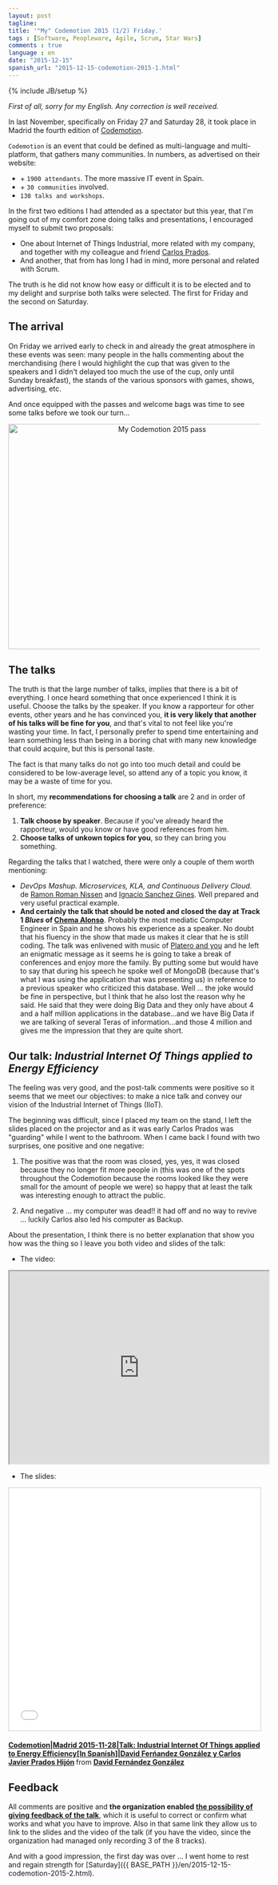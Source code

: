 ```yaml
---
layout: post
tagline: 
title: '"My" Codemotion 2015 (1/2) Friday.'
tags : [Software, Peopleware, Agile, Scrum, Star Wars]
comments : true
language : en
date: "2015-12-15"
spanish_url: "2015-12-15-codemotion-2015-1.html"
---
```

{% include JB/setup %}

_First of all, sorry for my English. Any correction is well received._

In last November, specifically on Friday 27 and Saturday 28, it took place in Madrid the fourth edition of [Codemotion](http://2015.codemotion.es/).

`Codemotion` is an event that could be defined as multi-language and multi-platform, that gathers many communities. In numbers, as advertised on their website:

* \+ `1900 attendants`. The more massive IT event in Spain.
* \+ `30 communities` involved.
* `130 talks and workshops`.

In the first two editions I had attended as a spectator but this year, that I'm going out of my comfort zone doing talks and presentations, I encouraged myself to submit two proposals:

* One about Internet of Things Industrial, more related with my company, and together with my colleague and friend [Carlos Prados](https://twitter.com/carlosprados).
* And another, that from has long I had in mind, more personal and related with Scrum.

The truth is he did not know how easy or difficult it is to be elected and to my delight and surprise both talks were selected. The first for Friday and the second on Saturday.

## The arrival

On Friday we arrived early to check in and already the great atmosphere in these events was seen: many people in the halls commenting about the merchandising (here I would highlight the cup that was given to the speakers and I didn't delayed too much the use of the cup, only until Sunday breakfast), the stands of the various sponsors with games, shows, advertising, etc.

And once equipped with the passes and welcome bags was time to see some talks before we took our turn...

<p align="center">
<img src="../images/pase_codemotion2015.jpg" title="My Codemotion 2015 pass" width="600" height="450">
</p>

## The talks

The truth is that the large number of talks, implies that there is a bit of everything. I once heard something that once experienced I think it is useful. Choose the talks by the speaker. If you know a rapporteur for other events, other years and he has convinced you, **it is very likely that another of his talks will be fine for you**, and that's vital to not feel like you're wasting your time. In fact, I personally prefer to spend time entertaining and learn something less than being in a boring chat with many new knowledge that could acquire, but this is personal taste.

The fact is that many talks do not go into too much detail and could be considered to be low-average level, so attend any of a topic you know, it may be a waste of time for you.

In short, my **recommendations for choosing a talk** are 2 and in order of preference:

1. **Talk choose by speaker**. Because if you've already heard the rapporteur, would you know or have good references from him.
2. **Choose talks of unkown topics for you**, so they can bring you something.

Regarding the talks that I watched, there were only a couple of them worth mentioning:

* *DevOps Mashup. Microservices, KLA, and Continuous Delivery Cloud.* de [Ramon Roman Nissen](https://twitter.com/rromannissen) and [Ignacio Sanchez Gines](https://twitter.com/drhelius). Well prepared and very useful practical example.
* **And certainly the talk that should be noted and closed the day at Track 1 *Blues* of [Chema Alonso](https://twitter.com/chemaalonso)**. Probably the most mediatic Computer Engineer in Spain and he shows his experience as a speaker. No doubt that his fluency in the show that made us makes it clear that he is still coding. The talk was enlivened with music of [Platero and you](https://es.wikipedia.org/wiki/Platero_y_T%C3%BA) and he left an enigmatic message as it seems he is going to take a break of conferences and enjoy more the family. By putting some but would have to say that during his speech he spoke well of MongoDB (because that's what I was using the application that was presenting us) in reference to a previous speaker who criticized this database. Well ... the joke would be fine in perspective, but I think that he also lost the reason why he said. He said that they were doing Big Data and they only have about 4 and a half million applications in the database...and we have Big Data if we are talking of several Teras of information...and those 4 million and gives me the impression that they are quite short.

## Our talk: *Industrial Internet Of Things applied to Energy Efficiency*

The feeling was very good, and the post-talk comments were positive so it seems that we meet our objectives: to make a nice talk and convey our vision of the Industrial Internet of Things (IIoT).

The beginning was difficult, since I placed my team on the stand, I left the slides placed on the projector and as it was early Carlos Prados was "guarding" while I went to the bathroom. When I came back I found with two surprises, one positive and one negative:

1. The positive was that the room was closed, yes, yes, it was closed because they no longer fit more people in (this was one of the spots throughout the Codemotion because the rooms looked like they were small for the amount of people we were) so happy that at least the talk was interesting enough to attract the public.

2. And negative ... my computer was dead!! it had off and no way to revive ... luckily Carlos also led his computer as Backup.

About the presentation, I think there is no better explanation that show you how was the thing so I leave you both video and slides of the talk:

* The video:

<p align="center">
<iframe width="520" height="385"
src="http://www.youtube.com/embed/kOXBqqfsUv4">
</iframe>
<br/>
</p>

* The slides:

<p align="center">
<iframe src="//www.slideshare.net/slideshow/embed_code/key/7lHoYSJCvJH6Ct" width="595" height="485" frameborder="0" marginwidth="0" marginheight="0" scrolling="no" style="border:1px solid #CCC; border-width:1px; margin-bottom:5px; max-width: 100%;" allowfullscreen> </iframe> <div style="margin-bottom:5px"> <strong> <a href="//www.slideshare.net/DavidFernndezGonzlez3/codemotionmadrid-20151128charla-internet-de-las-cosas-industrial-aplicado-a-eficiencia-energticadavid-ferandez-gonzlez-y-carlos-javier-prados-hijn" title="Codemotion|Madrid 2015-11-28|Charla: Internet de las cosas industrial aplicado a Eficiencia Energética|David Ferńandez González y Carlos Javier Prados Hijón" target="_blank">Codemotion|Madrid 2015-11-28|Talk: Industrial Internet Of Things applied to Energy Efficiency[In Spanish]|David Ferńandez González y Carlos Javier Prados Hijón</a> </strong> from <strong><a href="//www.slideshare.net/DavidFernndezGonzlez3" target="_blank">David Fernández González</a></strong> </div>
</p>

## Feedback

All comments are positive and **the organization enabled [the possibility of giving feedback of the talk](http://2015.codemotion.es/agenda.html#5677904553836544/48544002)**, which it is useful to correct or confirm what works and what you have to improve. Also in that same link they allow us to link to the slides and the video of the talk (if you have the video, since the organization had managed only recording 3 of the 8 tracks).



And with a good impression, the first day was over ... I went home to rest and regain strength for [Saturday]({{ BASE_PATH }}/en/2015-12-15-codemotion-2015-2.html).



